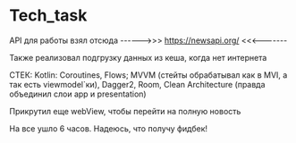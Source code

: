 # Tech_task

API для работы взял отсюда ------>>> https://newsapi.org/ <<<-------

Также реализовал подгрузку данных из кеша, когда нет интернета 

СТЕК:
  Kotlin: Coroutines, Flows;
  MVVM (стейты обрабатывал как в MVI, а так есть viewmodel`ки),
  Dagger2,
  Room, 
  Clean Architecture (правда объединил слои app и presentation)
  
Прикрутил еще webView, чтобы перейти на полную новость

На все ушло 6 часов. Надеюсь, что получу фидбек! 
